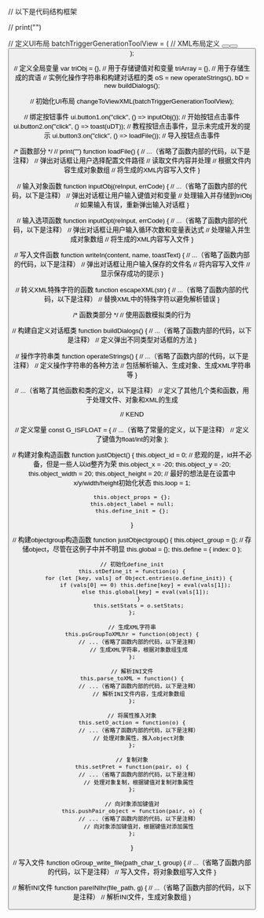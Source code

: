 // 以下是代码结构框架

// print("")

// 定义UI布局
batchTriggerGenerationToolView = ( // XML布局定义
    <horizontal id="bTGTView" gravity="center" h="*">
        <button id="button3" text="导入"/>
        <button id="button1" text="开始"/>
        <button id="button2" text="教程"/>
    </horizontal>
);

// 定义全局变量
var triObj = {}, // 用于存储键值对和变量
    triArray = {}, // 用于存储生成的宾语
    // 实例化操作字符串和构建对话框的类
    oS = new operateStrings(),
    bD = new buildDialogs();

// 初始化UI布局
changeToViewXML(batchTriggerGenerationToolView);

// 绑定按钮事件
ui.button1.on("click", () => inputObj()); // 开始按钮点击事件
ui.button2.on("click", () => toast(uDT)); // 教程按钮点击事件，显示未完成开发的提示
ui.button3.on("click", () => loadFile()); // 导入按钮点击事件

/* 函数部分 */
// print("")
function loadFile() {
    // ...（省略了函数内部的代码，以下是注释）
    // 弹出对话框让用户选择配置文件路径
    // 读取文件内容并处理
    // 根据文件内容生成对象数组
    // 将生成的XML内容写入文件
}

// 输入对象函数
function inputObj(reInput, errCode) {
    // ...（省略了函数内部的代码，以下是注释）
    // 弹出对话框让用户输入键值对和变量
    // 处理输入并存储到triObj
    // 如果输入有误，重新弹出输入对话框
}

// 输入选项函数
function inputOpt(reInput, errCode) {
    // ...（省略了函数内部的代码，以下是注释）
    // 弹出对话框让用户输入循环次数和变量表达式
    // 处理输入并生成对象数组
    // 将生成的XML内容写入文件
}

// 写入文件函数
function writeIn(content, name, toastText) {
    // ...（省略了函数内部的代码，以下是注释）
    // 弹出对话框让用户输入保存的文件名
    // 将内容写入文件
    // 显示保存成功的提示
}

// 转义XML特殊字符的函数
function escapeXML(str) {
    // ...（省略了函数内部的代码，以下是注释）
    // 替换XML中的特殊字符以避免解析错误
}

/* 函数类部分 */ // 使用函数模拟类的行为

// 构建自定义对话框类
function buildDialogs() {
    // ...（省略了函数内部的代码，以下是注释）
    // 定义弹出不同类型对话框的方法
}

// 操作字符串类
function operateStrings() {
    // ...（省略了函数内部的代码，以下是注释）
    // 定义操作字符串的各种方法
    // 包括解析输入、生成对象、生成XML字符串等
}

// ...（省略了其他函数和类的定义，以下是注释）
// 定义了其他几个类和函数，用于处理文件、对象和XML的生成

// KEND

// 定义常量
const G_ISFLOAT = {
    // ...（省略了常量的定义，以下是注释）
    // 定义了键值为float/int的对象
};

// 构建对象构造函数
function justObject() {
    this.object_id = 0; // 悲观的是，id并不必备，但是一些人以id整齐为荣
    this.object_x = -20;
    this.object_y = -20;
    this.object_width = 20;
    this.object_height = 20; // 最好的想法是在设置中x/y/width/height初始化状态
    this.loop = 1;

    this.object_props = {};
    this.object_label = null;
    this.define_init = {};
}

// 构建objectgroup构造函数
function justObjectgroup() {
    this.object_group = {}; // 存储object，尽管在这例子中并不明显
    this.global = {};
    this.define = {
        index: 0
    };

    // 初始化define_init
    this.stDefine_it = function(o) {
        for (let [key, vals] of Object.entries(o.define_init)) {
            if (vals[0] == 0) this.define[key] = eval(vals[1]);
            else this.global[key] = eval(vals[1]);
        }
        this.setStats = o.setStats;
    };

    // 生成XML字符串
    this.psGroupToXMLhr = function(object) {
        // ...（省略了函数内部的代码，以下是注释）
        // 生成XML字符串，根据对象数组生成
    };

    // 解析INI文件
    this.parse_toXML = function() {
        // ...（省略了函数内部的代码，以下是注释）
        // 解析INI文件内容，生成对象数组
    };

    // 将属性推入对象
    this.setO_action = function(o) {
        // ...（省略了函数内部的代码，以下是注释）
        // 处理对象属性，推入object对象
    };

    // 复制对象
    this.setPret = function(pair, o) {
        // ...（省略了函数内部的代码，以下是注释）
        // 处理对象复制，根据键值对复制对象属性
    };

    // 向对象添加键值对
    this.pushPair_object = function(pair, o) {
        // ...（省略了函数内部的代码，以下是注释）
        // 向对象添加键值对，根据键值对添加属性
    };
}

// 写入文件
function oGroup_write_file(path_char_t, group) {
    // ...（省略了函数内部的代码，以下是注释）
    // 写入文件，将对象数组写入文件
}

// 解析INI文件
function pareINIhr(file_path, g) {
    // ...（省略了函数内部的代码，以下是注释）
    // 解析INI文件，生成对象数组
}